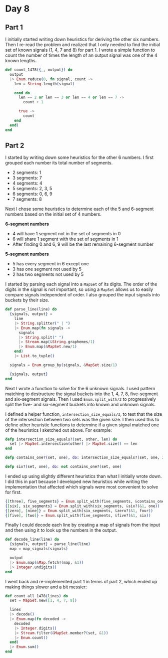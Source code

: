 # Day 8

## Part 1

I initially started writing down heuristics for deriving the other six numbers. Then I re-read the problem and realized that I only needed to find the initial set of known signals (1, 4, 7 and 8) for part 1. I wrote a simple function to count the number of times the length of an output signal was one of the 4 known lengths.

```elixir
def count_1478({_, output}) do
  output
  |> Enum.reduce(0, fn signal, count ->
    len = String.length(signal)

    cond do
      len == 2 or len == 3 or len == 4 or len == 7 ->
        count + 1

      true ->
        count
    end
  end)
end
```

## Part 2

I started by writing down some heuristics for the other 6 numbers. I first grouped each number its total number of segments.

- 2 segments: 1
- 3 segments: 7
- 4 segments: 4
- 5 segments: 2, 3, 5
- 6 segments: 0, 6, 9
- 7 segments: 8

Next I chose some heuristics to determine each of the 5 and 6-segment numbers based on the initial set of 4 numbers.

**6-segment numbers**

- 4 will have 1 segment not in the set of segments in 0
- 6 will share 1 segment with the set of segments in 1
- After finding 0 and 6, 9 will be the last remaining 6-segment number

**5-segment numbers**

- 5 has every segment in 6 except one
- 3 has one segment not used by 5
- 2 has two segments not used by 5

I started by parsing each signal into a `MapSet` of its digits. The order of the digits in the signal is not important, so using a `MapSet` allows us to easily compare signals independent of order. I also grouped the input signals into buckets by their size.

```elixir
def parse_line(line) do
  {signals, output} =
    line
    |> String.splitter(" | ")
    |> Enum.map(fn signals ->
      signals
      |> String.split(" ")
      |> Stream.map(&String.graphemes/1)
      |> Enum.map(&MapSet.new/1)
    end)
    |> List.to_tuple()

  signals = Enum.group_by(signals, &MapSet.size/1)

  {signals, output}
end
```

Next I wrote a function to solve for the 6 unknown signals. I used pattern matching to destructure the signal buckets into the 1, 4, 7, 8, five-segment and six-segment signals. Then I used `Enum.split_with/2` to progressively split the five- and six-segment buckets into known and unknown signals.

I defined a helper function, `intersection_size_equals/3`, to test that the size of the intersection between two sets was the given size. I then used this to define other heuristic functions to determine if a given signal matched one of the heuristics I sketched out above. For example:

```elixir
defp intersection_size_equals?(set, other, len) do
  set |> MapSet.intersection(other) |> MapSet.size() == len
end

defp contains_one?(set, one), do: intersection_size_equals?(set, one, 2)

defp six?(set, one), do: not contains_one?(set, one)
```

I ended up using slightly different heuristics than what I initially wrote down. I did this in part because I developed new heuristics while writing the implementation that affected which signals were most convenient to solve for first.

```elixir
{[three], five_segments} = Enum.split_with(five_segments, &contains_one?(&1, one))
{[six], six_segments} = Enum.split_with(six_segments, &six?(&1, one))
{[zero], [nine]} = Enum.split_with(six_segments, &zero?(&1, four))
{[five], [two]} = Enum.split_with(five_segments, &five?(&1, six))
```

Finally I could decode each line by creating a map of signals from the input and then using it to look up the numbers in the output.

```elixir
def decode_line(line) do
  {signals, output} = parse_line(line)
  map = map_signals(signals)

  output
  |> Enum.map(&Map.fetch!(map, &1))
  |> Integer.undigits()
end
```

I went back and re-implemented part 1 in terms of part 2, which ended up making things slower and a bit messier:

```elixir
def count_all_1478(lines) do
  set = MapSet.new([1, 4, 7, 8])

  lines
  |> decode()
  |> Enum.map(fn decoded ->
    decoded
    |> Integer.digits()
    |> Stream.filter(&MapSet.member?(set, &1))
    |> Enum.count()
  end)
  |> Enum.sum()
end
```
